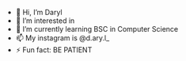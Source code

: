 - 👋 Hi, I’m Daryl
- 👀 I’m interested in 
- 🌱 I’m currently learning BSC in Computer Science
- 📫 My instagram is @d.ary.l_
- ⚡ Fun fact: BE PATIENT

<!---
ADRIANDARYL/ADRIANDARYL is a ✨ special ✨ repository because its `README.md` (this file) appears on your GitHub profile.
You can click the Preview link to take a look at your changes.
--->
